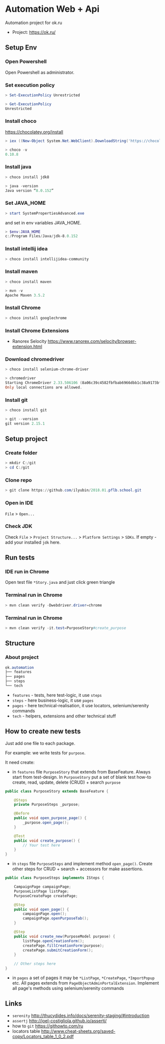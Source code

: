 # Automation Web + Api

Automation project for ok.ru

  - Project: https://ok.ru/


## Setup Env ##

### Open Powershell ###

Open Powershell as administrator.

### Set execution policy ###

```powershell
> Set-ExecutionPolicy Unrestricted
```

```powershell
> Get-ExecutionPolicy
Unrestricted
```

### Install choco ###

https://chocolatey.org/install

```powershell
> iex ((New-Object System.Net.WebClient).DownloadString('https://chocolatey.org/install.ps1'))
```

```powershell
> choco -v
0.10.8
```

### Install java ###

```powershell
> choco install jdk8
```

```powershell
> java -version
Java version “8.0.152”
```

### Set JAVA_HOME ###

```powershell
> start SystemPropertiesAdvanced.exe
```
and set in env variables JAVA_HOME.

```powershell
> $env:JAVA_HOME
c:/Program Files/Java/jdk-8.0.152
```

### Install intellij idea ###

```powershell
> choco install intellijidea-community
```

### Install maven ###

```powershell
> choco install maven
```

```powershell
> mvn -v
Apache Maven 3.5.2
```

### Install Chrome ###

```powershell
> choco install googlechrome
```

### Install Chrome Extensions ###

- Ranorex Selocity https://www.ranorex.com/selocity/browser-extension.html

### Download chromedriver ###

```powershell
> choco install selenium-chrome-driver
```

```powershell
> chromedriver
Starting ChromeDriver 2.33.506106 (8a06c39c4582fbfbab6966dbb1c38a9173bfb1a2) on port 9515
Only local connections are allowed.
```

### Install git ###

```powershell
> choco install git
```

```powershell
> git --version
git version 2.15.1
```


## Setup project ###

### Create folder ###

```powershell
> mkdir C:/git
> cd C:/git
```

### Clone repo ###

```powershell
> git clone https://github.com/ilyubin/2018.01.pflb.school.git
```

### Open in IDE ###

`File` > `Open...`

### Check JDK ###

Check `File` > `Project Structure...` > `Platform Settings` > `SDKs`. If empty - add your installed `jdk` here.

## Run tests ##

### IDE run in Chrome ###

Open test file `*Story.java` and just click green triangle

### Terminal run in Chrome ###

```powershell
> mvn clean verify -Dwebdriver.driver=chrome
```
### Terminal run in Chrome ###

```powershell
> mvn clean verify -it.test=PurposeStory#create_purpose
```

## Structure ##

### About project ###

```powershell
ok.automation
├── features
├── pages
├── steps
└── tech
```

- `features` - tests, here test-logic, it use `steps`
- `steps` - here business-logic, it use `pages`
- `pages` - here technical-realisation, it use locators, selenium/serenity commands
- `tech` - helpers, extensions and other technical stuff


## How to create new tests ##

Just add one file to each package.

For example: we write tests for `purpose`.

It need create:

- in `features` file `PurposeStory` that extends from BaseFeature. Always start from test-design. In `PurposeStory` put a set of blank test how-to create, read, update, delete (CRUD) + search `purpose`

```java
public class PurposeStory extends BaseFeature {

    @Steps
    private PurposeSteps _purpose;

    @Before
    public void open_purpose_page() {
        _purpose.open_page();
    }

    @Test
    public void create_purpose() {
        // Your test here
    }
}
```

- in `steps` file `PurposeSteps` and implement method `open_page()`. Create other steps for CRUD + search + accessors for make assertions.

```java
public class PurposeSteps implements ISteps {

    CampaignPage campaignPage;
    PurposeListPage listPage;
    PurposeCreatePage createPage;

    @Step
    public void open_page() {
        campaignPage.open();
        campaignPage.openPurposeTab();
    }

    @Step
    public void create_new(PurposeModel purpose) {
        listPage.openCreationForm();
        createPage.fillCreationForm(purpose);
        createPage.submitCreationForm();
    }
    
    // Other steps here
}
```

- in `pages` a set of pages it may be `*ListPage`, `*CreatePage`, `*ImportPopup` etc. All pages extends from `PageObjectAdminPortalExtension`. Implement all page's methods using selenium/serenity commands

## Links ##

- `serenity` http://thucydides.info/docs/serenity-staging/#introduction
- `assertj` http://joel-costigliola.github.io/assertj/
- how to `git` https://githowto.com/ru
- locators table http://www.cheat-sheets.org/saved-copy/Locators_table_1_0_2.pdf
